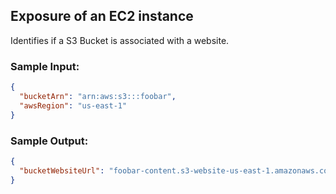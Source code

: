 ## Exposure of an EC2 instance

Identifies if a S3 Bucket is associated with a website.

### Sample Input:
```json
{
  "bucketArn": "arn:aws:s3:::foobar",
  "awsRegion": "us-east-1"
}
```

### Sample Output:
```json
{
  "bucketWebsiteUrl": "foobar-content.s3-website-us-east-1.amazonaws.com"
}
```
